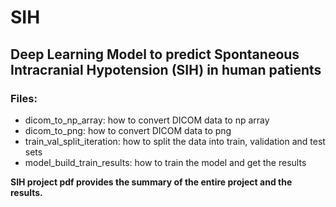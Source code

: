 # SIH
## Deep Learning Model to predict Spontaneous Intracranial Hypotension (SIH) in human patients

### Files: 
- dicom_to_np_array: how to convert DICOM data to np array 
- dicom_to_png: how to convert DICOM data to png 
- train_val_split_iteration: how to split the data into train, validation and test sets 
- model_build_train_results: how to train the model and get the results

**SIH project pdf provides the summary of the entire project and the results.**
